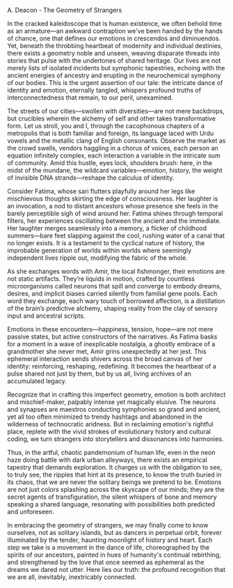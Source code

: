 A. Deacon - The Geometry of Strangers

In the cracked kaleidoscope that is human existence, we often behold time as an armature—an awkward contraption we've been handed by the hands of chance, one that defines our emotions in crescendos and diminuendos. Yet, beneath the throbbing heartbeat of modernity and individual destinies, there exists a geometry noble and unseen, weaving disparate threads into stories that pulse with the undertones of shared heritage. Our lives are not merely lists of isolated incidents but symphonic tapestries, echoing with the ancient energies of ancestry and erupting in the neurochemical symphony of our bodies. This is the urgent assertion of our tale: the intricate dance of identity and emotion, eternally tangled, whispers profound truths of interconnectedness that remain, to our peril, unexamined.

The streets of our cities—swollen with diversities—are not mere backdrops, but crucibles wherein the alchemy of self and other takes transformative form. Let us stroll, you and I, through the cacophonous chapters of a metropolis that is both familiar and foreign, its language laced with Urdu vowels and the metallic clang of English consonants. Observe the market as the crowd swells, vendors haggling in a chorus of voices, each person an equation infinitely complex, each interaction a variable in the intricate sum of community. Amid this hustle, eyes lock, shoulders brush: here, in the midst of the mundane, the wildcard variables—emotion, history, the weight of invisible DNA strands—reshape the calculus of identity.

Consider Fatima, whose sari flutters playfully around her legs like mischievous thoughts skirting the edge of consciousness. Her laughter is an invocation, a nod to distant ancestors whose presence she feels in the barely perceptible sigh of wind around her. Fatima shines through temporal filters, her experiences oscillating between the ancient and the immediate. Her laughter merges seamlessly into a memory, a flicker of childhood summers—bare feet slapping against the cool, rushing water of a canal that no longer exists. It is a testament to the cyclical nature of history, the improbable generation of worlds within worlds where seemingly independent lives ripple out, modifying the fabric of the whole.

As she exchanges words with Amir, the local fishmonger, their emotions are not static artifacts. They’re liquids in motion, crafted by countless microorganisms called neurons that spill and converge to embody dreams, desires, and implicit biases carried silently from familial gene pools. Each word they exchange, each wary touch of borrowed affection, is a distillation of the brain’s predictive alchemy, shaping reality from the clay of sensory input and ancestral scripts.

Emotions in these encounters—happiness, tension, hope—are not mere passive states, but active constructors of the narratives. As Fatima basks for a moment in a wave of inexplicable nostalgia, a ghostly embrace of a grandmother she never met, Amir grins unexpectedly at her jest. This ephemeral interaction sends shivers across the broad canvas of her identity: reinforcing, reshaping, redefining. It becomes the heartbeat of a pulse shared not just by them, but by us all, living archives of an accumulated legacy.

Recognize that in crafting this imperfect geometry, emotion is both architect and mischief-maker, palpably intense yet magically elusive. The neurons and synapses are maestros conducting symphonies so grand and ancient, yet all too often minimized to trendy hashtags and abandoned in the wilderness of technocratic aridness. But in reclaiming emotion's rightful place, replete with the vivid strokes of evolutionary history and cultural coding, we turn strangers into storytellers and dissonances into harmonies.

Thus, in the artful, chaotic pandemonium of human life, even in the neon haze doing battle with dark urban alleyways, there exists an empirical tapestry that demands exploration. It charges us with the obligation to see, to truly see, the ripples that hint at its presence, to know the truth buried in its chaos, that we are never the solitary beings we pretend to be. Emotions are not just colors splashing across the skyscape of our minds; they are the secret agents of transfiguration, the silent whispers of bone and memory speaking a shared language, resonating with possibilities both predicted and unforeseen.

In embracing the geometry of strangers, we may finally come to know ourselves, not as solitary islands, but as dancers in perpetual orbit, forever illuminated by the tender, haunting moonlight of history and heart. Each step we take is a movement in the dance of life, choreographed by the spirits of our ancestors, painted in hues of humanity's continual rebirthing, and strengthened by the love that once seemed as ephemeral as the dreams we dared not utter. Here lies our truth: the profound recognition that we are all, inevitably, inextricably connected.